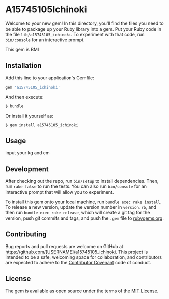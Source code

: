 # A15745105Ichinoki

Welcome to your new gem! In this directory, you'll find the files you need to be able to package up your Ruby library into a gem. Put your Ruby code in the file `lib/a15745105_ichinoki`. To experiment with that code, run `bin/console` for an interactive prompt.

This gem is BMI

## Installation

Add this line to your application's Gemfile:

```ruby
gem 'a15745105_ichinoki'
```

And then execute:

    $ bundle

Or install it yourself as:

    $ gem install a15745105_ichinoki

## Usage

input your kg and cm

## Development

After checking out the repo, run `bin/setup` to install dependencies. Then, run `rake false` to run the tests. You can also run `bin/console` for an interactive prompt that will allow you to experiment.

To install this gem onto your local machine, run `bundle exec rake install`. To release a new version, update the version number in `version.rb`, and then run `bundle exec rake release`, which will create a git tag for the version, push git commits and tags, and push the `.gem` file to [rubygems.org](https://rubygems.org).

## Contributing

Bug reports and pull requests are welcome on GitHub at https://github.com/[USERNAME]/a15745105_ichinoki. This project is intended to be a safe, welcoming space for collaboration, and contributors are expected to adhere to the [Contributor Covenant](contributor-covenant.org) code of conduct.


## License

The gem is available as open source under the terms of the [MIT License](http://opensource.org/licenses/MIT).


